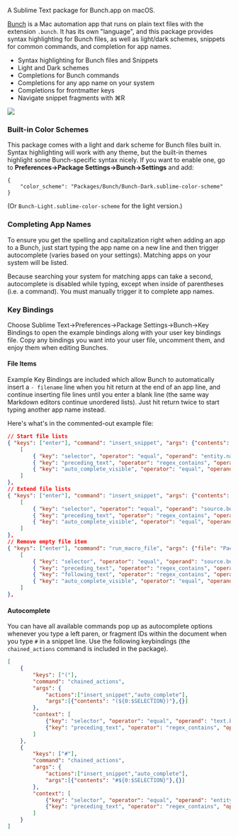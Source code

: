 A Sublime Text package for Bunch.app on macOS.

[Bunch](https://bunchapp.co) is a Mac automation app that runs on plain text files with the extension `.bunch`. It has its own "language", and this package provides syntax highlighting for Bunch files, as well as light/dark schemes, snippets for common commands, and completion for app names.

- Syntax highlighting for Bunch files and Snippets
- Light and Dark schemes
- Completions for Bunch commands
- Completions for any app name on your system
- Completions for frontmatter keys
- Navigate snippet fragments with ⌘R

![](https://cdn.bunchapp.co/images/bunch-sublime@2x.jpg)

### Built-in Color Schemes

This package comes with a light and dark scheme for Bunch files built in. Syntax highlighting will work with any theme, but the built-in themes highlight some Bunch-specific syntax nicely. If you want to enable one, go to __Preferences->Package Settings->Bunch->Settings__ and add:

```
{
    "color_scheme": "Packages/Bunch/Bunch-Dark.sublime-color-scheme"
}
```

(Or `Bunch-Light.sublime-color-scheme` for the light version.)

### Completing App Names

To ensure you get the spelling and capitalization right when adding an app to a Bunch, just start typing the app name on a new line and then trigger autocomplete (varies based on your settings). Matching apps on your system will be listed.

Because searching your system for matching apps can take a second, autocomplete is disabled while typing, except when inside of parentheses (i.e. a command). You must manually trigger it to complete app names.

### Key Bindings

Choose Sublime Text->Preferences->Package Settings->Bunch->Key Bindings to open the example bindings along with your user key bindings file. Copy any bindings you want into your user file, uncomment them, and enjoy them when editing Bunches.

#### File Items

Example Key Bindings are included which allow Bunch to automatically insert a `- filename` line when you hit return at the end of an app line, and continue inserting file lines until you enter a blank line (the same way Markdown editors continue unordered lists). Just hit return twice to start typing another app name instead.

Here's what's in the commented-out example file:

```json
// Start file lists
{ "keys": ["enter"], "command": "insert_snippet", "args": {"contents": "\n- "}, "context":
    [
        { "key": "selector", "operator": "equal", "operand": "entity.name.function.app.bunch", "match_all": true },
        { "key": "preceding_text", "operator": "regex_contains", "operand": "^(\\s*(!!)?[@%]?)\\S.*", "match_all": true },
        { "key": "auto_complete_visible", "operator": "equal", "operand": false }
    ]
},
// Extend file lists
{ "keys": ["enter"], "command": "insert_snippet", "args": {"contents": "\n- "}, "context":
    [
        { "key": "selector", "operator": "equal", "operand": "source.bunch", "match_all": true },
        { "key": "preceding_text", "operator": "regex_contains", "operand": "^(\\s*(-)\\s+)\\S.*", "match_all": true },
        { "key": "auto_complete_visible", "operator": "equal", "operand": false }
    ]
},
// Remove empty file item
{ "keys": ["enter"], "command": "run_macro_file", "args": {"file": "Packages/Bunch/macros/Remove Empty File Item.sublime-macro"}, "context":
    [
        { "key": "selector", "operator": "equal", "operand": "source.bunch", "match_all": true },
        { "key": "preceding_text", "operator": "regex_contains", "operand": "^\\s*-\\s*$", "match_all": true },
        { "key": "following_text", "operator": "regex_contains", "operand": "^\\s*$", "match_all": true },
        { "key": "auto_complete_visible", "operator": "equal", "operand": false }
    ]
},
```


#### Autocomplete

You can have all available commands pop up as autocomplete options whenever you type a left paren, or fragment IDs within the document when you type `#` in a snippet line. Use the following keybindings (the `chained_actions` command is included in the package).

```json
[
    {
        "keys": ["("],
        "command": "chained_actions",
        "args": {
            "actions":["insert_snippet","auto_complete"],
            "args":[{"contents": "(${0:$SELECTION})"},{}]
        },
        "context": [
            {"key": "selector", "operator": "equal", "operand": "text.bunch"},
            {"key": "preceding_text", "operator": "regex_contains", "operand": "^\\s*$", "match_all": true }
        ]
    },
    {
        "keys": ["#"],
        "command": "chained_actions",
        "args": {
            "actions":["insert_snippet","auto_complete"],
            "args":[{"contents": "#${0:$SELECTION}"},{}]
        },
        "context": [
            {"key": "selector", "operator": "equal", "operand": "entity.name.file.bunch"},
            {"key": "preceding_text", "operator": "regex_contains", "operand": "<\\S+", "match_all": true }
        ]
    }
]
```

